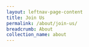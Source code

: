 ```yaml
---
layout: leftnav-page-content
title: Join Us
permalink: /about/join-us/
breadcrumb: About
collection_name: about
---
```

